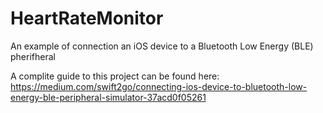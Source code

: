 # HeartRateMonitor
An example of connection an iOS device to a Bluetooth Low Energy (BLE) pherifheral

A complite guide to this project can be found here: https://medium.com/swift2go/connecting-ios-device-to-bluetooth-low-energy-ble-peripheral-simulator-37acd0f05261
